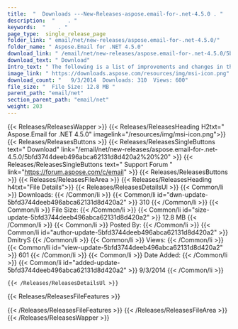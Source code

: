 ```yaml
---
title:  "  Downloads ---New-Releases-aspose.email-for-.net-4.5.0 . " 
description:  "    . " 
keywords:  "    . " 
page_type:  single_release_page
folder_link: " email/net/new-releases/aspose.email-for-.net-4.5.0/"
folder_name: " Aspose.Email for .NET 4.5.0"
download_link: " /email/net/new-releases/aspose.email-for-.net-4.5.0/5bfd3744deeb496abca62131d8d420a2"
download_text: " Download"
Intro_text: " The following is a list of improvements and changes in this release of Aspose.Em..."
image_link: " https://downloads.aspose.com/resources/img/msi-icon.png"
download_count: "   9/3/2014  Downloads: 310  Views: 600"
file_size: "  File Size: 12.8 MB "
parent_path: "email/net"
section_parent_path: "email/net"
weight: 203 
---
```


{{< Releases/ReleasesWapper >}}
  {{< Releases/ReleasesHeading H2txt=" Aspose.Email for .NET 4.5.0" imagelink="/resources/img/msi-icon.png">}}
  {{< Releases/ReleasesButtons >}}
    {{< Releases/ReleasesSingleButtons text=" Download" link="/email/net/new-releases/aspose.email-for-.net-4.5.0/5bfd3744deeb496abca62131d8d420a2%20%20" >}}
    {{< Releases/ReleasesSingleButtons text=" Support Forum " link="https://forum.aspose.com/c/email" >}}
  {{< Releases/ReleasesButtons >}}
  {{< Releases/ReleasesFileArea >}}
    {{< Releases/ReleasesHeading h4txt="File Details">}}
    {{< Releases/ReleasesDetailsUl >}}
            {{< Common/li  >}} Downloads: {{< /Common/li >}} 
      {{< Common/li id="dwn-update-5bfd3744deeb496abca62131d8d420a2" >}} 310 {{< /Common/li >}} 
      {{< Common/li  >}} File Size: {{< /Common/li >}} 
      {{< Common/li id="size-update-5bfd3744deeb496abca62131d8d420a2" >}} 12.8 MB {{< /Common/li >}} 
      {{< Common/li  >}} Posted By: {{< /Common/li >}} 
      {{< Common/li id="author-update-5bfd3744deeb496abca62131d8d420a2" >}} DmitryS {{< /Common/li >}} 
      {{< Common/li  >}} Views: {{< /Common/li >}} 
      {{< Common/li id="view-update-5bfd3744deeb496abca62131d8d420a2" >}} 601 {{< /Common/li >}} 
      {{< Common/li  >}} Date Added: {{< /Common/li >}} 
      {{< Common/li id="added-update-5bfd3744deeb496abca62131d8d420a2" >}} 9/3/2014 {{< /Common/li >}} 

    {{< /Releases/ReleasesDetailsUl >}}

  {{< Releases/ReleasesFileFeatures >}}
      
  {{< /Releases/ReleasesFileFeatures >}}
 {{< /Releases/ReleasesFileArea >}}
{{< /Releases/ReleasesWapper >}}


